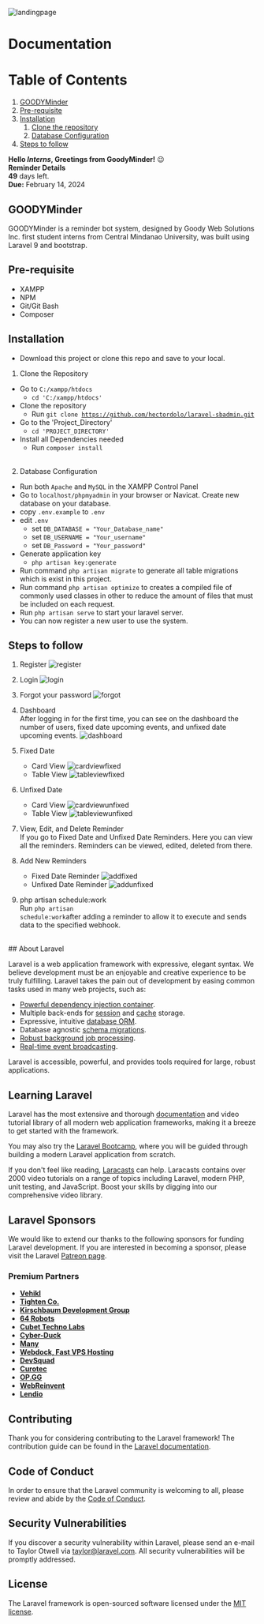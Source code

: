 ![landingpage](https://user-images.githubusercontent.com/125423452/229718350-ff299536-31bf-494b-b63d-1a4b968c4499.png)

# Documentation

# Table of Contents
1. [GOODYMinder](#GOODYMinder)
2. [Pre-requisite](#pre-requisite)
3. [Installation](#Installation)
    1. [Clone the repository](#clone)
    2. [Database Configuration](#database-configuration)
4. [Steps to follow](#steps-to-follow)

**Hello *Interns*, Greetings from GoodyMinder!** 😉 <br>
**Reminder Details** <br>
**49** days left. <br>
**Due:** February 14, 2024

## GOODYMinder<a name="GOODYMinder"></a>

GOODYMinder is a reminder bot system, designed by Goody Web Solutions Inc. first student interns from Central Mindanao University, was built using Laravel 9 and bootstrap.

## Pre-requisite<a name="pre-requisite"></a>
- XAMPP
- NPM
- Git/Git Bash
- Composer

## Installation<a name="Installation"></a>
- Download this project or clone this repo and save to your local.

1. Clone the Repository<a name="clone"></a>
- Go to <code>C:/xampp/htdocs</code>
    - <code>cd 'C:/xampp/htdocs'</code>
- Clone the repository
    - Run <code>git clone https://github.com/hectordolo/laravel-sbadmin.git</code>
- Go to the 'Project_Directory'
    - <code>cd 'PROJECT_DIRECTORY'</code>
- Install all Dependencies needed
    - Run <code>composer install</code> 
<br><br>
2. Database Configuration<a name="database-configuration"></a>
- Run both <code>Apache</code> and <code>MySQL</code> in the XAMPP Control Panel
- Go to <code>localhost/phpmyadmin</code> in your browser or Navicat. Create new database on your database.
- copy <code>.env.example</code> to <code>.env</code>
- edit <code>.env</code>
    - set <code>DB_DATABASE = "Your_Database_name"</code>
    - set <code>DB_USERNAME = "Your_username"</code>
    - set <code>DB_Password = "Your_password"</code>
- Generate application key
    - <code>php artisan key:generate</code>
- Run command <code>php artisan migrate</code> to generate all table migrations which is exist in this project.
- Run command <code>php artisan optimize</code> to creates a compiled file of commonly used classes in other to reduce the amount of files that must be included on each request.
- Run <code>php artisan serve</code> to start your laravel server.
- You can now register a new user to use the system.

## Steps to follow<a name="steps-to-follow"></a>
1. Register
![register](https://user-images.githubusercontent.com/125423452/229719673-3c21b712-b300-4854-ad19-d000c826c6fe.png)

2. Login
![login](https://user-images.githubusercontent.com/125423452/229720818-8458ec66-f94c-4fc9-8ebc-1b404a581ea1.png)

3. Forgot your password
![forgot](https://user-images.githubusercontent.com/125423452/229721182-1ede2aae-1962-416e-9ffc-3451c15ec6df.png)

4. Dashboard <br>
After logging in for the first time, you can see on the dashboard the number of users, fixed date upcoming events, and unfixed date upcoming events.
![dashboard](https://user-images.githubusercontent.com/125423452/229721723-0716ded5-ba0b-4e09-8b7e-52b56b286d4e.png)

5. Fixed Date <br>
    - Card View
    ![cardviewfixed](https://user-images.githubusercontent.com/125423452/229721977-3c3e121d-4369-470c-8c62-007b24d5e4ac.png) 
    - Table View
    ![tableviewfixed](https://user-images.githubusercontent.com/125423452/229722168-8c621f0e-cd21-41d2-a3db-893e65ff88ef.png)
6.  Unfixed Date <br>
    - Card View
    ![cardviewunfixed](https://user-images.githubusercontent.com/125423452/229722317-bd31b03a-0ee6-4f89-ae01-3f6c548d66a8.png)
    - Table View
    ![tableviewunfixed](https://user-images.githubusercontent.com/125423452/229722774-5b63a1e9-4c60-4c9d-a894-64f21b9f2a48.png)
7. View, Edit, and Delete Reminder <br>
If you go to Fixed Date and Unfixed Date Reminders. Here you can view all the reminders. Reminders can be viewed, edited, deleted from there. <br>
8. Add New Reminders
    - Fixed Date Reminder
    ![addfixed](https://user-images.githubusercontent.com/125423452/229723544-b41d912d-701f-4af1-aa3c-e7f29913157d.png)
    - Unfixed Date Reminder
    ![addunfixed](https://user-images.githubusercontent.com/125423452/229723699-924c0b15-a0e7-4db8-b730-099f83c0ec20.png)
9. php artisan schedule:work <br>
Run <code>php artisan schedule:work</code>after adding a reminder to allow it to execute and sends data to the specified webhook.
<br>
## About Laravel

Laravel is a web application framework with expressive, elegant syntax. We believe development must be an enjoyable and creative experience to be truly fulfilling. Laravel takes the pain out of development by easing common tasks used in many web projects, such as:


- [Powerful dependency injection container](https://laravel.com/docs/container).
- Multiple back-ends for [session](https://laravel.com/docs/session) and [cache](https://laravel.com/docs/cache) storage.
- Expressive, intuitive [database ORM](https://laravel.com/docs/eloquent).
- Database agnostic [schema migrations](https://laravel.com/docs/migrations).
- [Robust background job processing](https://laravel.com/docs/queues).
- [Real-time event broadcasting](https://laravel.com/docs/broadcasting).

Laravel is accessible, powerful, and provides tools required for large, robust applications.

## Learning Laravel

Laravel has the most extensive and thorough [documentation](https://laravel.com/docs) and video tutorial library of all modern web application frameworks, making it a breeze to get started with the framework.

You may also try the [Laravel Bootcamp](https://bootcamp.laravel.com), where you will be guided through building a modern Laravel application from scratch.

If you don't feel like reading, [Laracasts](https://laracasts.com) can help. Laracasts contains over 2000 video tutorials on a range of topics including Laravel, modern PHP, unit testing, and JavaScript. Boost your skills by digging into our comprehensive video library.

## Laravel Sponsors

We would like to extend our thanks to the following sponsors for funding Laravel development. If you are interested in becoming a sponsor, please visit the Laravel [Patreon page](https://patreon.com/taylorotwell).

### Premium Partners

- **[Vehikl](https://vehikl.com/)**
- **[Tighten Co.](https://tighten.co)**
- **[Kirschbaum Development Group](https://kirschbaumdevelopment.com)**
- **[64 Robots](https://64robots.com)**
- **[Cubet Techno Labs](https://cubettech.com)**
- **[Cyber-Duck](https://cyber-duck.co.uk)**
- **[Many](https://www.many.co.uk)**
- **[Webdock, Fast VPS Hosting](https://www.webdock.io/en)**
- **[DevSquad](https://devsquad.com)**
- **[Curotec](https://www.curotec.com/services/technologies/laravel/)**
- **[OP.GG](https://op.gg)**
- **[WebReinvent](https://webreinvent.com/?utm_source=laravel&utm_medium=github&utm_campaign=patreon-sponsors)**
- **[Lendio](https://lendio.com)**

## Contributing

Thank you for considering contributing to the Laravel framework! The contribution guide can be found in the [Laravel documentation](https://laravel.com/docs/contributions).

## Code of Conduct

In order to ensure that the Laravel community is welcoming to all, please review and abide by the [Code of Conduct](https://laravel.com/docs/contributions#code-of-conduct).

## Security Vulnerabilities

If you discover a security vulnerability within Laravel, please send an e-mail to Taylor Otwell via [taylor@laravel.com](mailto:taylor@laravel.com). All security vulnerabilities will be promptly addressed.

## License

The Laravel framework is open-sourced software licensed under the [MIT license](https://opensource.org/licenses/MIT).
